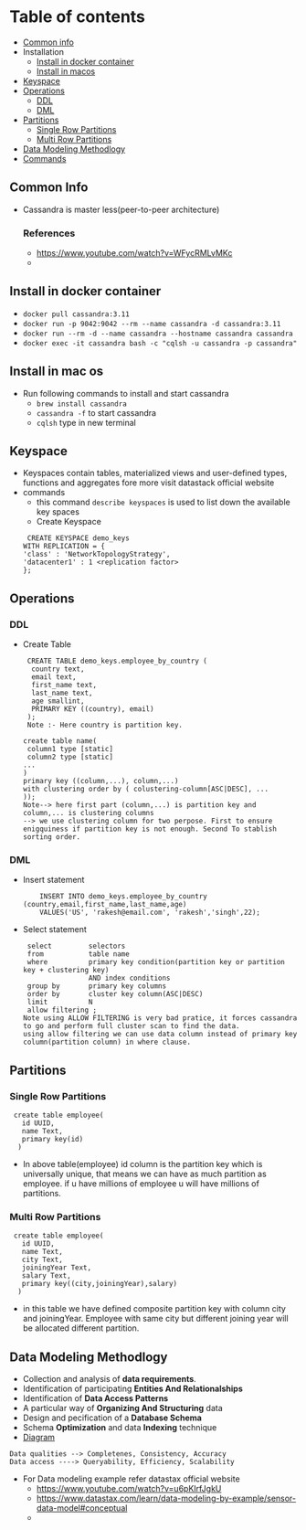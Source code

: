# Table of contents
- [Common info](#common-info)
- Installation
   - [Install in docker container](#install-in-docker-container)
   - [Install in macos](#install-in-mac-os)
- [Keyspace](#keyspace)
- [Operations](#operations)
   - [DDL](#ddl)
   - [DML](#dml)
- [Partitions](#partitions)
   - [Single Row Partitions](#single-row-partitions)
   - [Multi Row Partitions](#single-row-partitions)
- [Data Modeling Methodlogy](#data-modeling-methodlogy)
- [Commands](#commands)

## Common Info
- Cassandra is master less(peer-to-peer architecture)
  ### References
  - https://www.youtube.com/watch?v=WFycRMLvMKc
  - 
## Install in docker container
- ```docker pull cassandra:3.11```
- ```docker run -p 9042:9042 --rm --name cassandra -d cassandra:3.11```
- ```docker run --rm -d --name cassandra --hostname cassandra cassandra```
- ```docker exec -it cassandra bash -c "cqlsh -u cassandra -p cassandra"```

## Install in mac os
- Run following commands to install and start cassandra
   -  ```brew install cassandra```
   -  ```cassandra -f``` to start cassandra
   -  ```cqlsh``` type in new terminal
## Keyspace
- Keyspaces contain tables, materialized views and user-defined types, functions and aggregates fore more visit datastack official website
- commands
   -  this command ```describe keyspaces``` is used to list down the available key spaces
   -  Create Keyspace
     ```
      CREATE KEYSPACE demo_keys
     WITH REPLICATION = { 
     'class' : 'NetworkTopologyStrategy',
     'datacenter1' : 1 <replication factor>
     };
     ```
## Operations
### DDL
- Create Table
  ```
   CREATE TABLE demo_keys.employee_by_country (
    country text,
    email text,
    first_name text,
    last_name text,
    age smallint,
    PRIMARY KEY ((country), email)
   );
   Note :- Here country is partition key.
  ```
  ```
  create table name(
   column1 type [static]
   column2 type [static]
  ...
  )
  primary key ((column,...), column,...)
  with clustering order by ( colustering-column[ASC|DESC], ...
  ));
  Note--> here first part (column,...) is partition key and column,... is clustering columns
  --> we use clustering column for two perpose. First to ensure enigquiness if partition key is not enough. Second To stablish sorting order.
  ```
### DML
- Insert statement
  ```
      INSERT INTO demo_keys.employee_by_country (country,email,first_name,last_name,age)
      VALUES('US', 'rakesh@email.com', 'rakesh','singh',22);
  ```
- Select statement
    ```
     select         selectors
     from           table name
     where          primary key condition(partition key or partition key + clustering key)
                    AND index conditions
     group by       primary key columns
     order by       cluster key column(ASC|DESC)
     limit          N
     allow filtering ;
    Note using ALLOW FILTERING is very bad pratice, it forces cassandra to go and perform full cluster scan to find the data.
    using allow filtering we can use data column instead of primary key column(partition column) in where clause.      
    ```
## Partitions
### Single Row Partitions
```
 create table employee(
   id UUID,
   name Text,
   primary key(id)
  )
```
- In above table(employee) id column is the partition key which is universally unique, that means we can have as much partition as employee. if u have millions of employee u will have millions of partitions.
### Multi Row Partitions
```
 create table employee(
   id UUID,
   name Text,
   city Text,
   joiningYear Text,
   salary Text,
   primary key((city,joiningYear),salary)
  )
```
- in this table we have defined composite partition key with column city and joiningYear. Employee with same city but different joining year will be allocated different partition. 
## Data Modeling Methodlogy
- Collection and analysis of **data requirements**.
- Identification of participating **Entities And Relationalships**
- Identification of **Data Access Patterns**
- A particular way of **Organizing And Structuring** data
- Design and pecification of a **Database Schema**
- Schema **Optimization** and data **Indexing** technique
- [Diagram]((/data-modeling.png))
```
Data qualities --> Completenes, Consistency, Accuracy
Data access ----> Queryability, Efficiency, Scalability
```
- For Data modeling example refer datastax official website
   - https://www.youtube.com/watch?v=u6pKIrfJgkU
   - https://www.datastax.com/learn/data-modeling-by-example/sensor-data-model#conceptual
   - 
  
